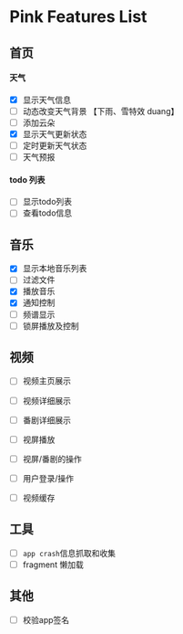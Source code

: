 Pink Features List
==========================

## 首页

#### 天气
- [x] 显示天气信息
- [ ] 动态改变天气背景 【下雨、雪特效 duang】
- [ ] 添加云朵
- [x] 显示天气更新状态
- [ ] 定时更新天气状态
- [ ] 天气预报

#### todo 列表
- [ ] 显示todo列表
- [ ] 查看todo信息

## 音乐

- [x] 显示本地音乐列表
- [ ] 过滤文件
- [x] 播放音乐
- [x] 通知控制
- [ ] 频谱显示
- [ ] 锁屏播放及控制

## 视频

- [ ] 视频主页展示
- [ ] 视频详细展示
- [ ] 番剧详细展示
- [ ] 视屏播放
- [ ] 视屏/番剧的操作
- [ ] 用户登录/操作
- [ ] 视频缓存


## 工具
- [ ] `app crash`信息抓取和收集
- [ ] fragment 懒加载

## 其他
- [ ] 校验app签名



